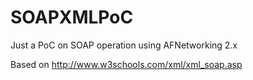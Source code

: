 SOAPXMLPoC
================

Just a PoC on SOAP operation using AFNetworking 2.x

Based on http://www.w3schools.com/xml/xml_soap.asp